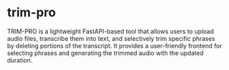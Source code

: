 # trim-pro
TRIM-PRO is a lightweight FastAPI-based tool that allows users to upload audio files, transcribe them into text, and selectively trim specific phrases by deleting portions of the transcript. It provides a user-friendly frontend for selecting phrases and generating the trimmed audio with the updated duration.
